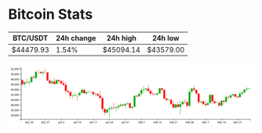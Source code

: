 # Bitcoin Stats

BTC/USDT|24h change|24h high|24h low|
|---|---|---|---|
|$44479.93|1.54%|$45094.14|$43579.00|

<img src="./chart.svg">

